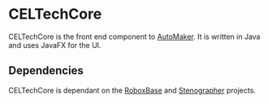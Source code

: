 # CELTechCore
CELTechCore is the front end component to [AutoMaker](https://github.com/celsworthy/AutoMaker). It is written in Java and uses JavaFX for the UI.

## Dependencies
CELTechCore is dependant on the [RoboxBase](https://github.com/celsworthy/RoboxBase) and [Stenographer](https://github.com/celsworthy/Stenographer) projects.
